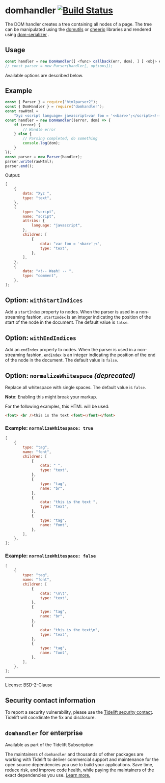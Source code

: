 # domhandler [![Build Status](https://travis-ci.com/fb55/domhandler.svg?branch=master)](https://travis-ci.com/fb55/domhandler)

The DOM handler creates a tree containing all nodes of a page.
The tree can be manipulated using the [domutils](https://github.com/fb55/domutils)
or [cheerio](https://github.com/cheeriojs/cheerio) libraries and
rendered using [dom-serializer](https://github.com/cheeriojs/dom-serializer) .




<extoc></extoc>

## Usage

```javascript
const handler = new DomHandler([ <func> callback(err, dom), ] [ <obj> options ]);
// const parser = new Parser(handler[, options]);
```

Available options are described below.

## Example

```javascript
const { Parser } = require("htmlparser2");
const { DomHandler } = require("domhandler");
const rawHtml =
    "Xyz <script language= javascript>var foo = '<<bar>>';</script><!--<!-- Waah! -- -->";
const handler = new DomHandler((error, dom) => {
    if (error) {
        // Handle error
    } else {
        // Parsing completed, do something
        console.log(dom);
    }
});
const parser = new Parser(handler);
parser.write(rawHtml);
parser.end();
```

Output:

```javascript
[
    {
        data: "Xyz ",
        type: "text",
    },
    {
        type: "script",
        name: "script",
        attribs: {
            language: "javascript",
        },
        children: [
            {
                data: "var foo = '<bar>';<",
                type: "text",
            },
        ],
    },
    {
        data: "<!-- Waah! -- ",
        type: "comment",
    },
];
```

## Option: `withStartIndices`

Add a `startIndex` property to nodes.
When the parser is used in a non-streaming fashion, `startIndex` is an integer
indicating the position of the start of the node in the document.
The default value is `false`.

## Option: `withEndIndices`

Add an `endIndex` property to nodes.
When the parser is used in a non-streaming fashion, `endIndex` is an integer
indicating the position of the end of the node in the document.
The default value is `false`.

## Option: `normalizeWhitespace` _(deprecated)_

Replace all whitespace with single spaces.
The default value is `false`.

**Note:** Enabling this might break your markup.

For the following examples, this HTML will be used:

```html
<font> <br />this is the text <font></font></font>
```

### Example: `normalizeWhitespace: true`

```javascript
[
    {
        type: "tag",
        name: "font",
        children: [
            {
                data: " ",
                type: "text",
            },
            {
                type: "tag",
                name: "br",
            },
            {
                data: "this is the text ",
                type: "text",
            },
            {
                type: "tag",
                name: "font",
            },
        ],
    },
];
```

### Example: `normalizeWhitespace: false`

```javascript
[
    {
        type: "tag",
        name: "font",
        children: [
            {
                data: "\n\t",
                type: "text",
            },
            {
                type: "tag",
                name: "br",
            },
            {
                data: "this is the text\n",
                type: "text",
            },
            {
                type: "tag",
                name: "font",
            },
        ],
    },
];
```

---

License: BSD-2-Clause

## Security contact information

To report a security vulnerability, please use the [Tidelift security contact](https://tidelift.com/security).
Tidelift will coordinate the fix and disclosure.

## `domhandler` for enterprise

Available as part of the Tidelift Subscription

The maintainers of `domhandler` and thousands of other packages are working with Tidelift to deliver commercial support and maintenance for the open source dependencies you use to build your applications. Save time, reduce risk, and improve code health, while paying the maintainers of the exact dependencies you use. [Learn more.](https://tidelift.com/subscription/pkg/npm-domhandler?utm_source=npm-domhandler&utm_medium=referral&utm_campaign=enterprise&utm_term=repo)
